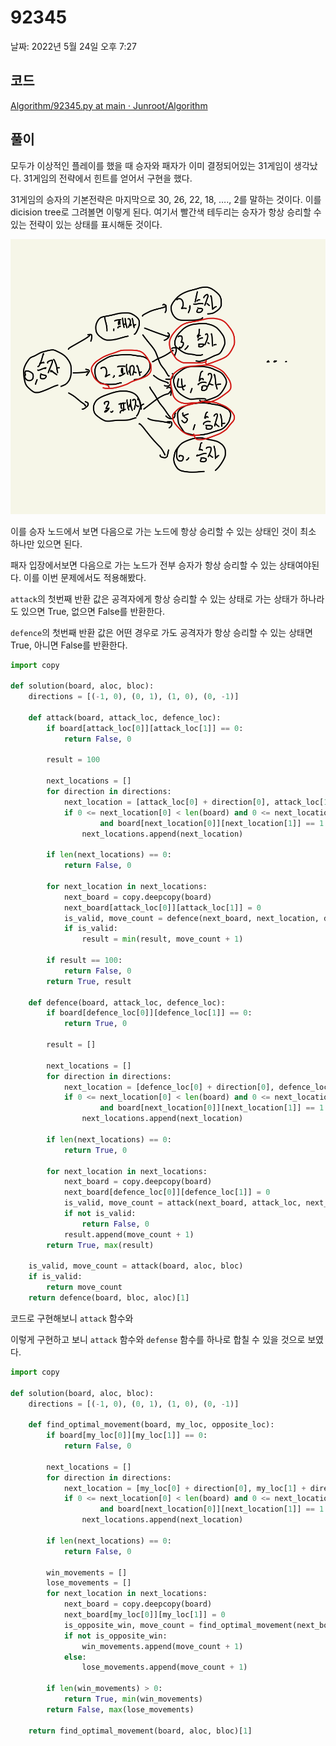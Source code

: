 # 92345

날짜: 2022년 5월 24일 오후 7:27

## 코드

[Algorithm/92345.py at main · Junroot/Algorithm](https://github.com/Junroot/Algorithm/blob/main/programmers/92345.py)

## 풀이

모두가 이상적인 플레이를 했을 때 승자와 패자가 이미 결정되어있는 31게임이 생각났다. 31게임의 전략에서 힌트를 얻어서 구현을 했다.

31게임의 승자의 기본전략은 마지막으로 30, 26, 22, 18, …., 2를 말하는 것이다. 이를 dicision tree로 그려볼면 이렇게 된다. 여기서 빨간색 테두리는 승자가 항상 승리할 수 있는 전략이 있는 상태를 표시해둔 것이다.

![Untitled](assets/Untitled-4555562.png)

이를 승자 노드에서 보면 다음으로 가는 노드에 항상 승리할 수 있는 상태인 것이 최소 하나만 있으면 된다.

패자 입장에서보면 다음으로 가는 노드가 전부 승자가 항상 승리할 수 있는 상태여야된다. 이를 이번 문제에서도 적용해봤다.

`attack`의 첫번째 반환 값은 공격자에게 항상 승리할 수 있는 상태로 가는 상태가 하나라도 있으면 True, 없으면 False를 반환한다.

`defence`의 첫번째 반환 값은 어떤 경우로 가도 공격자가 항상 승리할 수 있는 상태면 True, 아니면 False를 반환한다.

```python
import copy

def solution(board, aloc, bloc):
    directions = [(-1, 0), (0, 1), (1, 0), (0, -1)]

    def attack(board, attack_loc, defence_loc):
        if board[attack_loc[0]][attack_loc[1]] == 0:
            return False, 0

        result = 100

        next_locations = []
        for direction in directions:
            next_location = [attack_loc[0] + direction[0], attack_loc[1] + direction[1]]
            if 0 <= next_location[0] < len(board) and 0 <= next_location[1] < len(board[0]) \
                    and board[next_location[0]][next_location[1]] == 1:
                next_locations.append(next_location)

        if len(next_locations) == 0:
            return False, 0

        for next_location in next_locations:
            next_board = copy.deepcopy(board)
            next_board[attack_loc[0]][attack_loc[1]] = 0
            is_valid, move_count = defence(next_board, next_location, defence_loc)
            if is_valid:
                result = min(result, move_count + 1)

        if result == 100:
            return False, 0
        return True, result

    def defence(board, attack_loc, defence_loc):
        if board[defence_loc[0]][defence_loc[1]] == 0:
            return True, 0

        result = []

        next_locations = []
        for direction in directions:
            next_location = [defence_loc[0] + direction[0], defence_loc[1] + direction[1]]
            if 0 <= next_location[0] < len(board) and 0 <= next_location[1] < len(board[0]) \
                    and board[next_location[0]][next_location[1]] == 1:
                next_locations.append(next_location)

        if len(next_locations) == 0:
            return True, 0

        for next_location in next_locations:
            next_board = copy.deepcopy(board)
            next_board[defence_loc[0]][defence_loc[1]] = 0
            is_valid, move_count = attack(next_board, attack_loc, next_location)
            if not is_valid:
                return False, 0
            result.append(move_count + 1)
        return True, max(result)

    is_valid, move_count = attack(board, aloc, bloc)
    if is_valid:
        return move_count
    return defence(board, bloc, aloc)[1]
```

코드로 구현해보니 `attack` 함수와 

이렇게 구현하고 보니 `attack` 함수와 `defense` 함수를 하나로 합칠 수 있을 것으로 보였다.

```python
import copy

def solution(board, aloc, bloc):
    directions = [(-1, 0), (0, 1), (1, 0), (0, -1)]

    def find_optimal_movement(board, my_loc, opposite_loc):
        if board[my_loc[0]][my_loc[1]] == 0:
            return False, 0

        next_locations = []
        for direction in directions:
            next_location = [my_loc[0] + direction[0], my_loc[1] + direction[1]]
            if 0 <= next_location[0] < len(board) and 0 <= next_location[1] < len(board[0]) \
                    and board[next_location[0]][next_location[1]] == 1:
                next_locations.append(next_location)

        if len(next_locations) == 0:
            return False, 0

        win_movements = []
        lose_movements = []
        for next_location in next_locations:
            next_board = copy.deepcopy(board)
            next_board[my_loc[0]][my_loc[1]] = 0
            is_opposite_win, move_count = find_optimal_movement(next_board, opposite_loc, next_location)
            if not is_opposite_win:
                win_movements.append(move_count + 1)
            else:
                lose_movements.append(move_count + 1)

        if len(win_movements) > 0:
            return True, min(win_movements)
        return False, max(lose_movements)

    return find_optimal_movement(board, aloc, bloc)[1]
```